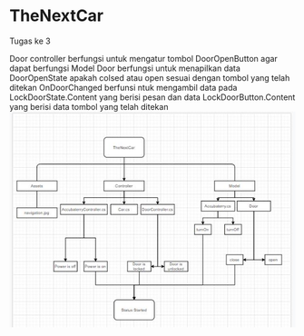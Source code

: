 # TheNextCar
Tugas ke 3

Door controller berfungsi untuk mengatur tombol DoorOpenButton agar dapat berfungsi
Model Door berfungsi untuk menapilkan data DoorOpenState apakah colsed atau open sesuai dengan tombol yang telah ditekan
OnDoorChanged berfunsi ntuk mengambil data pada LockDoorState.Content yang berisi pesan dan data LockDoorButton.Content yang berisi data tombol yang telah ditekan
![gambar%201.JPG](gambar%201.JPG)
